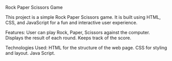 Rock Paper Scissors Game


This project is a simple Rock Paper Scissors game. It is built using HTML, CSS, and JavaScript for a fun and interactive user experience.

Features:
User can play Rock, Paper, Scissors against the computer.
Displays the result of each round.
Keeps track of the score.



Technologies Used:
HTML for the structure of the web page.
CSS for styling and layout.
Java Script.
